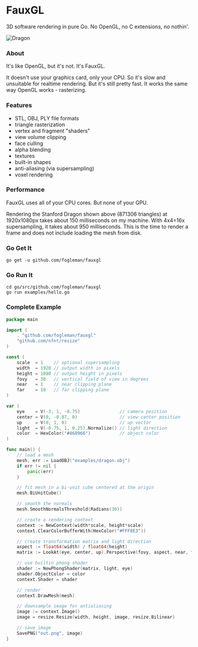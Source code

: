 # FauxGL

3D software rendering in pure Go. No OpenGL, no C extensions, no nothin'.

![Dragon](http://i.imgur.com/jRXlxLP.png)

### About

It's like OpenGL, but it's not. It's FauxGL.

It doesn't use your graphics card, only your CPU. So it's slow and unsuitable for realtime rendering. But it's still pretty fast. It works the same way OpenGL works - rasterizing.

### Features

- STL, OBJ, PLY file formats
- triangle rasterization
- vertex and fragment "shaders"
- view volume clipping
- face culling
- alpha blending
- textures
- built-in shapes
- anti-aliasing (via supersampling)
- voxel rendering

### Performance

FauxGL uses all of your CPU cores. But none of your GPU.

Rendering the Stanford Dragon shown above (871306 triangles) at 1920x1080px takes about 150 milliseconds on my machine. With 4x4=16x supersampling, it takes about 950 milliseconds. This is the time to render a frame and does not include loading the mesh from disk.

### Go Get It

    go get -u github.com/fogleman/fauxgl

### Go Run It

    cd go/src/github.com/fogleman/fauxgl
    go run examples/hello.go

### Complete Example

```go
package main

import (
	. "github.com/fogleman/fauxgl"
	"github.com/nfnt/resize"
)

const (
	scale  = 1    // optional supersampling
	width  = 1920 // output width in pixels
	height = 1080 // output height in pixels
	fovy   = 30   // vertical field of view in degrees
	near   = 1    // near clipping plane
	far    = 10   // far clipping plane
)

var (
	eye    = V(-3, 1, -0.75)               // camera position
	center = V(0, -0.07, 0)                // view center position
	up     = V(0, 1, 0)                    // up vector
	light  = V(-0.75, 1, 0.25).Normalize() // light direction
	color  = HexColor("#468966")           // object color
)

func main() {
	// load a mesh
	mesh, err := LoadOBJ("examples/dragon.obj")
	if err != nil {
		panic(err)
	}

	// fit mesh in a bi-unit cube centered at the origin
	mesh.BiUnitCube()

	// smooth the normals
	mesh.SmoothNormalsThreshold(Radians(30))

	// create a rendering context
	context := NewContext(width*scale, height*scale)
	context.ClearColorBufferWith(HexColor("#FFF8E3"))

	// create transformation matrix and light direction
	aspect := float64(width) / float64(height)
	matrix := LookAt(eye, center, up).Perspective(fovy, aspect, near, far)

	// use builtin phong shader
	shader := NewPhongShader(matrix, light, eye)
	shader.ObjectColor = color
	context.Shader = shader

	// render
	context.DrawMesh(mesh)

	// downsample image for antialiasing
	image := context.Image()
	image = resize.Resize(width, height, image, resize.Bilinear)

	// save image
	SavePNG("out.png", image)
}
```
